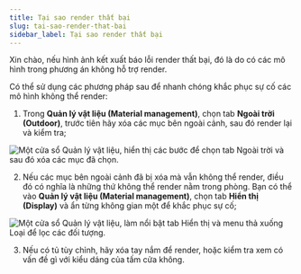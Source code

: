 ```yaml
---
title: Tại sao render thất bại
slug: tai-sao-render-that-bai
sidebar_label: Tại sao render thất bại
---
```


Xin chào, nếu hình ảnh kết xuất báo lỗi render thất bại, đó là do có các mô hình trong phương án không hỗ trợ render.

Có thể sử dụng các phương pháp sau để nhanh chóng khắc phục sự cố các mô hình không thể render:

1. Trong **Quản lý vật liệu (Material management)**, chọn tab **Ngoài trời (Outdoor)**, trước tiên hãy xóa các mục bên ngoài cảnh, sau đó render lại và kiểm tra;

![Một cửa sổ Quản lý vật liệu, hiển thị các bước để chọn tab Ngoài trời và sau đó xóa các mục đã chọn.](https://storage.googleapis.com/jegavn_kb/images/174ad725-108d-4987-923d-5646ce46819f.png)

2. Nếu các mục bên ngoài cảnh đã bị xóa mà vẫn không thể render, điều đó có nghĩa là những thứ không thể render nằm trong phòng. Bạn có thể vào **Quản lý vật liệu (Material management)**, chọn tab **Hiển thị (Display)** và ẩn từng không gian một để khắc phục sự cố;

![Một cửa sổ Quản lý vật liệu, làm nổi bật tab Hiển thị và menu thả xuống Loại để lọc các đối tượng.](https://storage.googleapis.com/jegavn_kb/images/0ad2fd3b-4f1b-42ed-91cc-c6d3435e4a85.png)

3. Nếu có tủ tùy chỉnh, hãy xóa tay nắm để render, hoặc kiểm tra xem có vấn đề gì với kiểu dáng của tấm cửa không.